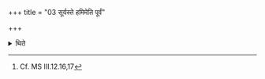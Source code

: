 +++
title = "03 सूर्यस्ते हमिमेति पूर्वं"

+++

<details><summary>थिते</summary>

3. He deposits (them on the Khara):- the first with sūryaste mahimā... and the second with candramāste mahimā...[^1]  

[^1]: Cf. MS III.12.16,17 
</details>
